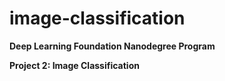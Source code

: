 # image-classification

**Deep Learning Foundation Nanodegree Program**  

**Project 2: Image Classification**  

